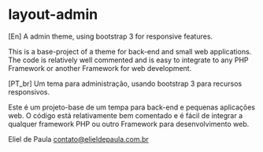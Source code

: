 layout-admin
============

[En]
A admin theme, using bootstrap 3 for responsive features.

This is a base-project of a theme for back-end and small web applications. The code is relatively well commented and is easy to integrate to any PHP Framework or another Framework for web development.

[PT_br]
Um tema para administração, usando bootstrap 3 para recursos responsivos.

Este é um projeto-base de um tempa para back-end e pequenas aplicações web. O código está relativamente bem comentado e é fácil de integrar a qualquer framework PHP ou outro Framework para desenvolvimento web.

Eliel de Paula <contato@elieldepaula.com.br>

